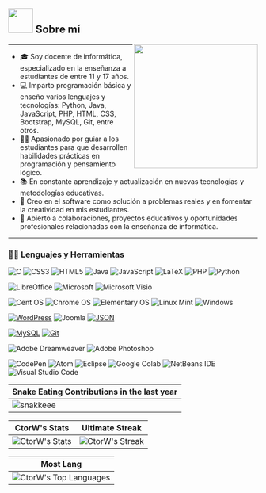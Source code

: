 ## <picture><img src="https://github.com/7oSkaaa/7oSkaaa/blob/main/Images/about_me.gif?raw=true" width="50px"></picture> Sobre mí

<picture><img align="right" src="https://github.com/7oSkaaa/7oSkaaa/blob/main/Images/Right_Side.gif?raw=true" width="250px"></picture>

---

- 🎓 Soy docente de informática, especializado en la enseñanza a estudiantes de entre 11 y 17 años.
- 💻 Imparto programación básica y enseño varios lenguajes y tecnologías: Python, Java, JavaScript, PHP, HTML, CSS, Bootstrap, MySQL, Git, entre otros.
- 🧑‍🏫 Apasionado por guiar a los estudiantes para que desarrollen habilidades prácticas en programación y pensamiento lógico.
- 📚 En constante aprendizaje y actualización en nuevas tecnologías y metodologías educativas.
- 🚀 Creo en el software como solución a problemas reales y en fomentar la creatividad en mis estudiantes.
- 🤝 Abierto a colaboraciones, proyectos educativos y oportunidades profesionales relacionadas con la enseñanza de informática.

---
### 👨‍💻 Lenguajes y Herramientas

![C](https://img.shields.io/badge/c-%2300599C.svg?style=for-the-badge&logo=c&logoColor=white)
![CSS3](https://img.shields.io/badge/css3-%231572B6.svg?style=for-the-badge&logo=css3&logoColor=white)
![HTML5](https://img.shields.io/badge/html5-%23E34F26.svg?style=for-the-badge&logo=html5&logoColor=white)
![Java](https://img.shields.io/badge/java-%23ED8B00.svg?style=for-the-badge&logo=openjdk&logoColor=white)
![JavaScript](https://img.shields.io/badge/javascript-%23323330.svg?style=for-the-badge&logo=javascript&logoColor=%23F7DF1E)
![LaTeX](https://img.shields.io/badge/latex-%23008080.svg?style=for-the-badge&logo=latex&logoColor=white)
![PHP](https://img.shields.io/badge/php-%23777BB4.svg?style=for-the-badge&logo=php&logoColor=white)
![Python](https://img.shields.io/badge/python-3670A0?style=for-the-badge&logo=python&logoColor=ffdd54)

![LibreOffice](https://img.shields.io/badge/LibreOffice-%2318A303?style=for-the-badge&logo=LibreOffice&logoColor=white)
![Microsoft](https://img.shields.io/badge/Microsoft-0078D4?style=for-the-badge&logo=microsoft&logoColor=white)
![Microsoft Visio ](https://img.shields.io/badge/Microsoft_Visio-3955A3?style=for-the-badge&logo=microsoft-visio&logoColor=white)

![Cent OS](https://img.shields.io/badge/cent%20os-002260?style=for-the-badge&logo=centos&logoColor=F0F0F0)
![Chrome OS](https://img.shields.io/badge/chrome%20os-3d89fc?style=for-the-badge&logo=google%20chrome&logoColor=white)
![Elementary OS](https://img.shields.io/badge/-elementary%20OS-black?style=for-the-badge&logo=elementary&logoColor=white)
![Linux Mint](https://img.shields.io/badge/Linux%20Mint-87CF3E?style=for-the-badge&logo=Linux%20Mint&logoColor=white)
![Windows](https://img.shields.io/badge/Windows-0078D6?style=for-the-badge&logo=windows&logoColor=white)


[![WordPress](https://img.shields.io/badge/-WordPress-blue?style=flat&logo=wordpress&link=https://github.com/BRdhanani)](https://github.com/BRdhanani)
![Joomla](https://img.shields.io/badge/joomla-%235091CD.svg?style=for-the-badge&logo=joomla&logoColor=white)
[![JSON](https://img.shields.io/badge/-json-02569B?style=flat&logo=json&link=https://github.com/BRdhanani)](https://github.com/BRdhanani)

[![MySQL](https://img.shields.io/badge/-MySQL-black?style=flat&logo=mysql&link=https://github.com/BRdhanani)](https://github.com/BRdhanani)
[![Git](https://img.shields.io/badge/-Git-black?style=flat&logo=git&link=https://github.com/BRdhanani)](https://github.com/BRdhanani) 

![Adobe Dreamweaver](https://img.shields.io/badge/Adobe%20Dreamweaver-FF61F6.svg?style=for-the-badge&logo=Adobe%20Dreamweaver&logoColor=white)
![Adobe Photoshop](https://img.shields.io/badge/adobe%20photoshop-%2331A8FF.svg?style=for-the-badge&logo=adobe%20photoshop&logoColor=white)

![CodePen](https://img.shields.io/badge/Codepen-000000?style=for-the-badge&logo=codepen&logoColor=white)
![Atom](https://img.shields.io/badge/Atom-%2366595C.svg?style=for-the-badge&logo=atom&logoColor=white)
![Eclipse](https://img.shields.io/badge/Eclipse-FE7A16.svg?style=for-the-badge&logo=Eclipse&logoColor=white)
![Google Colab](https://img.shields.io/badge/Google%20Colab-%23F9A825.svg?style=for-the-badge&logo=googlecolab&logoColor=white)
![NetBeans IDE](https://img.shields.io/badge/NetBeansIDE-1B6AC6.svg?style=for-the-badge&logo=apache-netbeans-ide&logoColor=white)
![Visual Studio Code](https://img.shields.io/badge/Visual%20Studio%20Code-0078d7.svg?style=for-the-badge&logo=visual-studio-code&logoColor=white)

| Snake Eating Contributions in the last year |
| ------------------------------------------|
| ![snakkeee](https://github.com/user-attachments/assets/767354e9-fe1e-4009-b421-2f49388bfda5) | 



<div align="Center">

| CtorW's Stats | Ultimate Streak |
| ------------- | ------------- |
| ![CtorW's Stats](https://github-readme-stats.vercel.app/api?username=CtorW&theme=onedark&show_icons=true&hide_border=true&count_private=true)  | ![CtorW's Streak](https://github-readme-streak-stats.herokuapp.com/?user=CtorW&theme=onedark&hide_border=true) 

| Most Lang |
| ----------|
| ![CtorW's Top Languages](https://github-readme-stats.vercel.app/api/top-langs/?username=CtorW&theme=onedark&show_icons=true&hide_border=true&layout=compact) |



<!--
**JohnnyRDF2024/JohnnyRDF2024** is a ✨ _special_ ✨ repository because its `README.md` (this file) appears on your GitHub profile.

Here are some ideas to get you started:

- 🔭 I’m currently working on ...
- 🌱 I’m currently learning ...
- 👯 I’m looking to collaborate on ...
- 🤔 I’m looking for help with ...
- 💬 Ask me about ...
- 📫 How to reach me: ...
- 😄 Pronouns: ...
- ⚡ Fun fact: ...
-->
